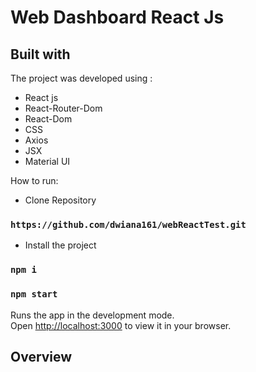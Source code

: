 # Web Dashboard React Js

## Built with

The project was developed using :
* React js
* React-Router-Dom
* React-Dom
* CSS
* Axios
* JSX
* Material UI

How to run:
 * Clone Repository
### `https://github.com/dwiana161/webReactTest.git`

* Install the project
### `npm i`

### `npm start`

Runs the app in the development mode.\
Open [http://localhost:3000](http://localhost:3000) to view it in your browser.

## Overview
